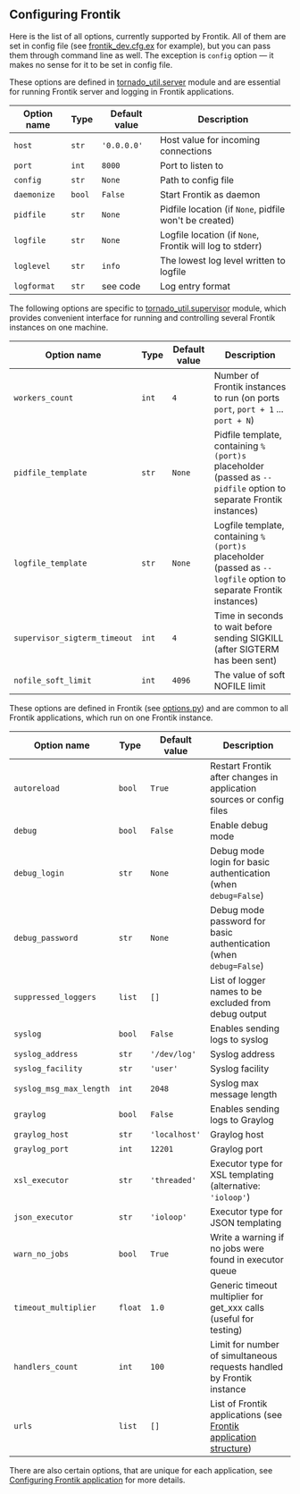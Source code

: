 ## Configuring Frontik

Here is the list of all options, currently supported by Frontik.
All of them are set in config file (see [frontik_dev.cfg.ex](/frontik_dev.cfg.ex) for example),
but you can pass them through command line as well. The exception is `config` option — it makes no sense for it to be set in config file.

These options are defined in [tornado_util.server](https://github.com/hhru/tornado-util/blob/master/tornado_util/server.py) module
and are essential for running Frontik server and logging in Frontik applications.

| Option name        | Type   | Default value   | Description                                              |
| ------------------ | ------ | --------------- | -------------------------------------------------------- |
| `host`             | `str`  | `'0.0.0.0'`     | Host value for incoming connections                      |
| `port`             | `int`  | `8000`          | Port to listen to                                        |
| `config`           | `str`  | `None`          | Path to config file                                      |
| `daemonize`        | `bool` | `False`         | Start Frontik as daemon                                  |
| `pidfile`          | `str`  | `None`          | Pidfile location (if `None`, pidfile won't be created)   |
| `logfile`          | `str`  | `None`          | Logfile location (if `None`, Frontik will log to stderr) |
| `loglevel`         | `str`  | `info`          | The lowest log level written to logfile                  |
| `logformat`        | `str`  | see code        | Log entry format                                         |

The following options are specific to [tornado_util.supervisor](https://github.com/hhru/tornado-util/blob/master/tornado_util/supervisor.py)
module, which provides convenient interface for running and controlling several Frontik instances on one machine.

| Option name                  | Type   | Default value   | Description                                              |
| ---------------------------- | ------ | --------------- | -------------------------------------------------------- |
| `workers_count`              | `int`  | `4`             | Number of Frontik instances to run (on ports `port`, `port + 1` ... `port + N`) |
| `pidfile_template`           | `str`  | `None`          | Pidfile template, containing `%(port)s` placeholder (passed as `--pidfile` option to separate Frontik instances) |
| `logfile_template`           | `str`  | `None`          | Logfile template, containing `%(port)s` placeholder (passed as `--logfile` option to separate Frontik instances) |
| `supervisor_sigterm_timeout` | `int`  | `4`             | Time in seconds to wait before sending SIGKILL (after SIGTERM has been sent) |
| `nofile_soft_limit`          | `int`  | `4096`          | The value of soft NOFILE limit                           |

These options are defined in Frontik (see [options.py](/frontik/options.py)) and are common to all Frontik applications,
which run on one Frontik instance.

| Option name          | Type    | Default value | Description                                                           |
| -------------------- | ------- | ------------  | --------------------------------------------------------------------- |
| `autoreload`         | `bool`  | `True`        | Restart Frontik after changes in application sources or config files  |
| `debug`              | `bool`  | `False`       | Enable debug mode                                                     |
| `debug_login`        | `str`   | `None`        | Debug mode login for basic authentication (when `debug=False`)        |
| `debug_password`     | `str`   | `None`        | Debug mode password for basic authentication (when `debug=False`)     |
| `suppressed_loggers` | `list`  | `[]`          | List of logger names to be excluded from debug output                 |
| `syslog`             | `bool`  | `False`       | Enables sending logs to syslog                                        |
| `syslog_address`     | `str`   | `'/dev/log'`  | Syslog address                                                        |
| `syslog_facility`    | `str`   | `'user'`      | Syslog facility                                                       |
| `syslog_msg_max_length` | `int` | `2048`       | Syslog max message length                                             |
| `graylog`            | `bool`  | `False`       | Enables sending logs to Graylog                                       |
| `graylog_host`       | `str`   | `'localhost'` | Graylog host                                                          |
| `graylog_port`       | `int`   | `12201`       | Graylog port                                                          |
| `xsl_executor`       | `str`   | `'threaded'`  | Executor type for XSL templating (alternative: `'ioloop'`)            |
| `json_executor`      | `str`   | `'ioloop'`    | Executor type for JSON templating                                     |
| `warn_no_jobs`       | `bool`  | `True`        | Write a warning if no jobs were found in executor queue               |
| `timeout_multiplier` | `float` | `1.0`         | Generic timeout multiplier for get_xxx calls (useful for testing)     |
| `handlers_count`     | `int`   | `100`         | Limit for number of simultaneous requests handled by Frontik instance |
| `urls`               | `list`  | `[]`          | List of Frontik applications (see [Frontik application structure](/docs/frontik-app.md)) |

There are also certain options, that are unique for each application, see
[Configuring Frontik application](/docs/config-app.md) for more details.
